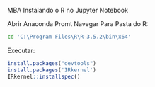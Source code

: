 MBA
Instalando o R no Jupyter Notebook

Abrir Anaconda Promt
Navegar Para Pasta do R:

```bash
cd 'C:\Program Files\R\R-3.5.2\bin\x64'
```

Executar:
```R
install.packages("devtools")
install.packages('IRkernel')
IRkernel::installspec()
```

